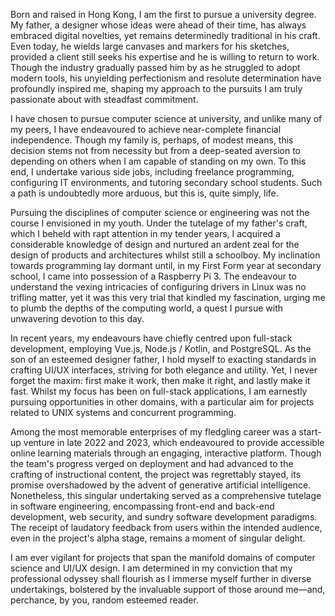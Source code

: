 Born and raised in Hong Kong, I am the first to pursue a university degree. My father, a designer whose ideas were ahead of their time, has always embraced digital novelties, yet remains determinedly traditional in his craft. Even today, he wields large canvases and markers for his sketches, provided a client still seeks his expertise and he is willing to return to work. Though the industry gradually passed him by as he struggled to adopt modern tools, his unyielding perfectionism and resolute determination have profoundly inspired me, shaping my approach to the pursuits I am truly passionate about with steadfast commitment.

I have chosen to pursue computer science at university, and unlike many of my peers, I have endeavoured to achieve near-complete financial independence. Though my family is, perhaps, of modest means, this decision stems not from necessity but from a deep-seated aversion to depending on others when I am capable of standing on my own. To this end, I undertake various side jobs, including freelance programming, configuring IT environments, and tutoring secondary school students. Such a path is undoubtedly more arduous, but this is, quite simply, life.

Pursuing the disciplines of computer science or engineering was not the course I envisioned in my youth. Under the tutelage of my father's craft, which I beheld with rapt attention in my tender years, I acquired a considerable knowledge of design and nurtured an ardent zeal for the design of products and architectures whilst still a schoolboy. My inclination towards programming lay dormant until, in my First Form year at secondary school, I came into possession of a Raspberry Pi 3. The endeavour to understand the vexing intricacies of configuring drivers in Linux was no trifling matter, yet it was this very trial that kindled my fascination, urging me to plumb the depths of the computing world, a quest I pursue with unwavering devotion to this day.

In recent years, my endeavours have chiefly centred upon full-stack development, employing Vue.js, Node.js / Kotlin, and PostgreSQL. As the son of an esteemed designer father, I hold myself to exacting standards in crafting UI/UX interfaces, striving for both elegance and utility. Yet, I never forget the maxim: first make it work, then make it right, and lastly make it fast. Whilst my focus has been on full-stack applications, I am earnestly pursuing opportunities in other domains, with a particular aim for projects related to UNIX systems and concurrent programming.

Among the most memorable enterprises of my fledgling career was a start-up venture in late 2022 and 2023, which endeavoured to provide accessible online learning materials through an engaging, interactive platform. Though the team's progress verged on deployment and had advanced to the crafting of instructional content, the project was regrettably stayed, its promise overshadowed by the advent of generative artificial intelligence. Nonetheless, this singular undertaking served as a comprehensive tutelage in software engineering, encompassing front-end and back-end development, web security, and sundry software development paradigms. The receipt of laudatory feedback from users within the intended audience, even in the project's alpha stage, remains a moment of singular delight.

I am ever vigilant for projects that span the manifold domains of computer science and UI/UX design. I am determined in my conviction that my professional odyssey shall flourish as I immerse myself further in diverse undertakings, bolstered by the invaluable support of those around me—and, perchance, by you, random esteemed reader.

